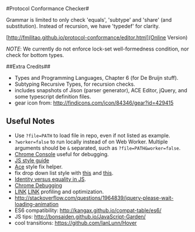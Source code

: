 
#Protocol Conformance Checker#

Grammar is limited to only check 'equals', 'subtype' and 'share' (and substitution).
Instead of recursion, we have 'typedef' for clarity.

[http://fmilitao.github.io/protocol-conformance/editor.html](Online Version)


*NOTE*: We currently do not enforce lock-set well-formedness condition, nor check for bottom types.

##Extra Credits##

- Types and Programming Languages, Chapter 6 (for De Bruijn stuff).
- Subtyping Recursive Types, for recursion checks.
- includes snapshots of Jison (parser generator), ACE Editor, jQuery, and some typescript definition files.
- gear icon from: http://findicons.com/icon/84346/gear?id=429415


## Useful Notes ##

  * Use `?file=PATH` to load file in repo, even if not listed as example.
  * `?worker=false` to run locally instead of on Web Worker. Multiple arguments should be `&` separated, such as `?file=PATH&worker=false`.
  * [Chrome Console](https://developers.google.com/chrome-developer-tools/docs/console) useful for debugging.
  * [JS style guide](http://google-styleguide.googlecode.com/svn/trunk/javascriptguide.xml)
  * [Ace](http://ace.ajax.org/tool/mode_creator.html) style fix helper.
  * fix drop down list style with [this](http://danielneumann.com/blog/how-to-style-dropdown-with-css-only/) and [this](http://stackoverflow.com/questions/1337149/how-do-i-style-form-drop-down-lists).
  * [Identity versus equality in JS](http://stackoverflow.com/questions/359494/does-it-matter-which-equals-operator-vs-i-use-in-javascript-comparisons).
  * [Chrome Debugging](https://developers.google.com/chrome-developer-tools/docs/javascript-debugging)
  * [LINK](https://developers.google.com/chrome-developer-tools/docs/heap-profiling) [LINK](https://developers.google.com/speed/articles/optimizing-javascript) profiling and optimization.
  * http://stackoverflow.com/questions/1964839/jquery-please-wait-loading-animation
  * ES6 compatibility: http://kangax.github.io/compat-table/es6/
  * JS tips: http://bonsaiden.github.io/JavaScript-Garden/
  * cool transitions: https://github.com/IanLunn/Hover
